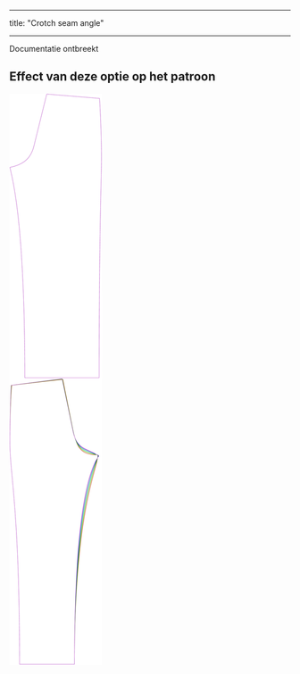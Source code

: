 - - -
title: "Crotch seam angle"
- - -


<Fixme>

Documentatie ontbreekt

</Fixme>

## Effect van deze optie op het patroon

![Deze afbeelding toont het effect van deze optie door meerdere varianten die een andere waarde hebben voor deze optie te vervangen](titan_crotchseamcurveangle_sample.svg "Effect of this option on the pattern")
